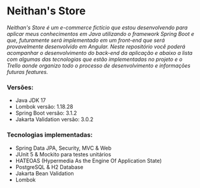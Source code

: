 # Neithan's Store


<p><i>Neithan's Store é um e-commerce fictício que estou desenvolvendo para aplicar meus conhecimentos em Java utilizando o framework Spring Boot e que, futuramente será implementado em um front-end que será provavelmente desenvolvido em Angular. Neste repositório você poderá acompanhar o desenvolvimento do back-end da aplicação e abaixo a lista com algumas das tecnologias que estão implementadas no projeto e o Trello aonde organizo todo o processo de desenvolvimento e informações futuras features.</i></p>

### Versões:
- Java JDK 17
- Lombok versão: 1.18.28
- Spring Boot versão: 3.1.2
- Jakarta Validation versão: 3.0.2

### Tecnologias implementadas:
- Spring Data JPA, Security, MVC & Web
- JUnit 5 & Mockito para testes unitários
- HATEOAS (Hypermedia As the Engine Of Application State)
- PostgreSQL & H2 Database
- Jakarta Bean Validation
- Lombok
